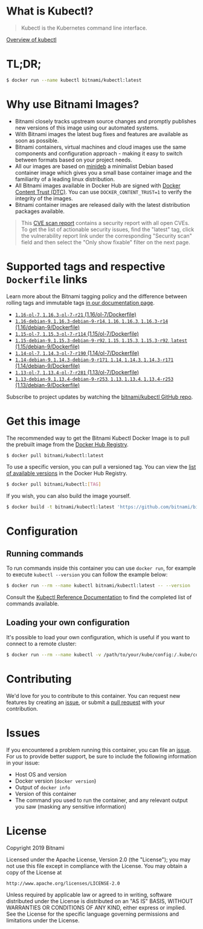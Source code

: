 
# What is Kubectl?

> Kubectl is the Kubernetes command line interface.

[Overview of kubectl](https://kubernetes.io/docs/reference/kubectl/overview/)

# TL;DR;

```bash
$ docker run --name kubectl bitnami/kubectl:latest
```

# Why use Bitnami Images?

* Bitnami closely tracks upstream source changes and promptly publishes new versions of this image using our automated systems.
* With Bitnami images the latest bug fixes and features are available as soon as possible.
* Bitnami containers, virtual machines and cloud images use the same components and configuration approach - making it easy to switch between formats based on your project needs.
* All our images are based on [minideb](https://github.com/bitnami/minideb) a minimalist Debian based container image which gives you a small base container image and the familiarity of a leading linux distribution.
* All Bitnami images available in Docker Hub are signed with [Docker Content Trust (DTC)](https://docs.docker.com/engine/security/trust/content_trust/). You can use `DOCKER_CONTENT_TRUST=1` to verify the integrity of the images.
* Bitnami container images are released daily with the latest distribution packages available.


> This [CVE scan report](https://quay.io/repository/bitnami/kubectl?tab=tags) contains a security report with all open CVEs. To get the list of actionable security issues, find the "latest" tag, click the vulnerability report link under the corresponding "Security scan" field and then select the "Only show fixable" filter on the next page.

# Supported tags and respective `Dockerfile` links

Learn more about the Bitnami tagging policy and the difference between rolling tags and immutable tags [in our documentation page](https://docs.bitnami.com/containers/how-to/understand-rolling-tags-containers/).


* [`1.16-ol-7`, `1.16.3-ol-7-r21` (1.16/ol-7/Dockerfile)](https://github.com/bitnami/bitnami-docker-kubectl/blob/1.16.3-ol-7-r21/1.16/ol-7/Dockerfile)
* [`1.16-debian-9`, `1.16.3-debian-9-r14`, `1.16`, `1.16.3`, `1.16.3-r14` (1.16/debian-9/Dockerfile)](https://github.com/bitnami/bitnami-docker-kubectl/blob/1.16.3-debian-9-r14/1.16/debian-9/Dockerfile)
* [`1.15-ol-7`, `1.15.3-ol-7-r114` (1.15/ol-7/Dockerfile)](https://github.com/bitnami/bitnami-docker-kubectl/blob/1.15.3-ol-7-r114/1.15/ol-7/Dockerfile)
* [`1.15-debian-9`, `1.15.3-debian-9-r92`, `1.15`, `1.15.3`, `1.15.3-r92`, `latest` (1.15/debian-9/Dockerfile)](https://github.com/bitnami/bitnami-docker-kubectl/blob/1.15.3-debian-9-r92/1.15/debian-9/Dockerfile)
* [`1.14-ol-7`, `1.14.3-ol-7-r190` (1.14/ol-7/Dockerfile)](https://github.com/bitnami/bitnami-docker-kubectl/blob/1.14.3-ol-7-r190/1.14/ol-7/Dockerfile)
* [`1.14-debian-9`, `1.14.3-debian-9-r171`, `1.14`, `1.14.3`, `1.14.3-r171` (1.14/debian-9/Dockerfile)](https://github.com/bitnami/bitnami-docker-kubectl/blob/1.14.3-debian-9-r171/1.14/debian-9/Dockerfile)
* [`1.13-ol-7`, `1.13.4-ol-7-r281` (1.13/ol-7/Dockerfile)](https://github.com/bitnami/bitnami-docker-kubectl/blob/1.13.4-ol-7-r281/1.13/ol-7/Dockerfile)
* [`1.13-debian-9`, `1.13.4-debian-9-r253`, `1.13`, `1.13.4`, `1.13.4-r253` (1.13/debian-9/Dockerfile)](https://github.com/bitnami/bitnami-docker-kubectl/blob/1.13.4-debian-9-r253/1.13/debian-9/Dockerfile)

Subscribe to project updates by watching the [bitnami/kubectl GitHub repo](https://github.com/bitnami/bitnami-docker-kubectl).

# Get this image

The recommended way to get the Bitnami Kubectl Docker Image is to pull the prebuilt image from the [Docker Hub Registry](https://hub.docker.com/r/bitnami/kubectl).

```bash
$ docker pull bitnami/kubectl:latest
```

To use a specific version, you can pull a versioned tag. You can view the [list of available versions](https://hub.docker.com/r/bitnami/kubectl/tags/) in the Docker Hub Registry.

```bash
$ docker pull bitnami/kubectl:[TAG]
```

If you wish, you can also build the image yourself.

```bash
$ docker build -t bitnami/kubectl:latest 'https://github.com/bitnami/bitnami-docker-kubectl.git#master:1.15/debian-9'
```

# Configuration

## Running commands

To run commands inside this container you can use `docker run`, for example to execute `kubectl --version` you can follow the example below:

```bash
$ docker run --rm --name kubectl bitnami/kubectl:latest -- --version
```

Consult the [Kubectl Reference Documentation](https://kubernetes.io/docs/reference/generated/kubectl/kubectl-commands) to find the completed list of commands available.

## Loading your own configuration

It's possible to load your own configuration, which is useful if you want to connect to a remote cluster:

```bash
$ docker run --rm --name kubectl -v /path/to/your/kube/config:/.kube/config bitnami/kubectl:latest
```

# Contributing

We'd love for you to contribute to this container. You can request new features by creating an [issue](https://github.com/bitnami/bitnami-docker-kubectl/issues), or submit a [pull request](https://github.com/bitnami/bitnami-docker-kubectl/pulls) with your contribution.

# Issues

If you encountered a problem running this container, you can file an [issue](https://github.com/bitnami/bitnami-docker-kubectl/issues). For us to provide better support, be sure to include the following information in your issue:

- Host OS and version
- Docker version (`docker version`)
- Output of `docker info`
- Version of this container
- The command you used to run the container, and any relevant output you saw (masking any sensitive information)

# License

Copyright 2019 Bitnami

Licensed under the Apache License, Version 2.0 (the "License");
you may not use this file except in compliance with the License.
You may obtain a copy of the License at

    http://www.apache.org/licenses/LICENSE-2.0

Unless required by applicable law or agreed to in writing, software
distributed under the License is distributed on an "AS IS" BASIS,
WITHOUT WARRANTIES OR CONDITIONS OF ANY KIND, either express or implied.
See the License for the specific language governing permissions and
limitations under the License.
